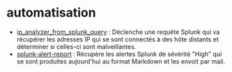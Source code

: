# automatisation

- [ip_analyzer_from_splunk_query](./ip_analyzer_from_splunk_query) : Déclenche une requête Splunk qui va récupérer les adresses IP qui se sont connectés à des hôte distants et déterminer si celles-ci sont malveillantes.
- [splunk-alert-report](./splunk-alert-report.py) : Récupère les alertes Splunk de sévérité "High" qui se sont produites aujourd'hui au format Markdown et les envoit par mail.